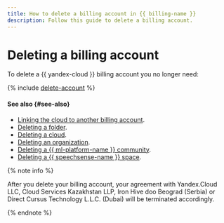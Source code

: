 ```yaml
---
title: How to delete a billing account in {{ billing-name }}
description: Follow this guide to delete a billing account.
---
```


# Deleting a billing account



To delete a {{ yandex-cloud }} billing account you no longer need:

{% include [delete-account](../../_includes/billing/delete-account.md) %}

#### See also {#see-also}

* [Linking the cloud to another billing account](pin-cloud.md).
* [Deleting a folder](../../resource-manager/operations/folder/delete.md).
* [Deleting a cloud](../../resource-manager/operations/cloud/delete.md).
* [Deleting an organization](../../organization/operations/delete-org.md).
* [Deleting a {{ ml-platform-name }} community](../../datasphere/operations/community/delete.md).
* [Deleting a {{ speechsense-name }} space](../../speechsense/operations/space/delete.md).


{% note info %}

After you delete your billing account, your agreement with Yandex.Cloud LLC, Cloud Services Kazakhstan LLP, Iron Hive doo Beograd (Serbia) or Direct Cursus Technology L.L.C. (Dubai) will be terminated accordingly.

{% endnote %}

